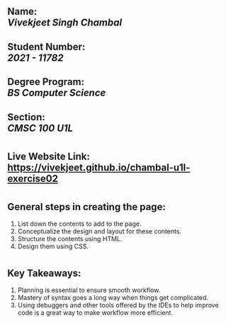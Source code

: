 ## Name: <br>***Vivekjeet Singh Chambal***
## Student Number: <br>***2021 - 11782***
## Degree Program: <br>***BS Computer Science***
## Section: <br>***CMSC 100 U1L***
#
## Live Website Link: <br> https://vivekjeet.github.io/chambal-u1l-exercise02
#
## General steps in creating the page:
1. List down the contents to add to the page.
2. Conceptualize the design and layout for these contents.
3. Structure the contents using HTML.
4. Design them using CSS.
#
## Key Takeaways:
1. Planning is essential to ensure smooth workflow.
2. Mastery of syntax goes a long way when things get complicated.
3. Using debuggers and other tools offered by the IDEs to help improve code is a great way to make workflow more efficient.